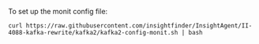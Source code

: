 
To set up the monit config file:
```
curl https://raw.githubusercontent.com/insightfinder/InsightAgent/II-4088-kafka-rewrite/kafka2/kafka2-config-monit.sh | bash
```
